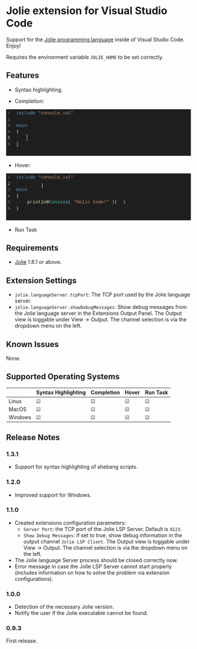 # Jolie extension for Visual Studio Code

Support for the [Jolie programming language](https://jolie-lang.org) inside of Visual Studio Code. Enjoy!

Requires the environment variable `JOLIE_HOME` to be set correctly.

## Features

- Syntax highlighting.

- Completion:

![Completion](images/feature-completion.gif)

- Hover:

![Hover](images/feature-hover.gif)

- Run Task

## Requirements

- [Jolie](https://jolie-lang.org) 1.8.1 or above.

## Extension Settings

- `jolie.languageServer.tcpPort`: The TCP port used by the Jolie language server.
- `jolie.languageServer.showDebugMessages`: Show debug messages from the Jolie language server in the Extensions Output Panel. The Output view is toggable under View -> Output. The channel selection is via the dropdown menu on the left.

## Known Issues

None.

## Supported Operating Systems
|            | Syntax Highlighting | Completion          | Hover               | Run Task            | 
|------------|---------------------|---------------------|---------------------|---------------------|
| Linux      |☑										 |☑										 |☑										 |	☑									 |
| MacOS      |☑										 |☑										 |☑										 |	☑									 |
| Windows    |☑										 |☑										 |☑										 |	☑									 |


## Release Notes

### 1.3.1

- Support for syntax highlighting of shebang scripts.

### 1.2.0

- Improved support for Windows.

### 1.1.0

- Created extensions configuration parameters:
  - `Server Port`: the TCP port of the Jolie LSP Server. Default is `9123`.
  - `Show Debug Messages`: if set to true, show debug information in the output channel `Jolie LSP Client`. The Output view is toggable under View -> Output. The channel selection is via the dropdown menu on the left.
- The Jolie language Server process should be closed correctly now.
- Error message in case the Jolie LSP Server cannot start properly (includes information on how to solve the problem via extension configurations).

### 1.0.0

- Detection of the necessary Jolie version.
- Notify the user if the Jolie executable cannot be found.

### 0.9.3

First release.

